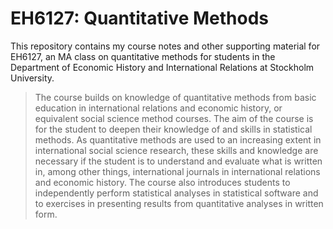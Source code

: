 # EH6127: Quantitative Methods

This repository contains my course notes and other supporting material for EH6127, an MA class on quantitative methods for students in the Department of Economic History and International Relations at Stockholm University. 

> The course builds on knowledge of quantitative methods from basic education in international relations and economic history, or equivalent social science method courses. The aim of the course is for the student to deepen their knowledge of and skills in statistical methods. As quantitative methods are used to an increasing extent in international social science research, these skills and knowledge are necessary if the student is to understand and evaluate what is written in, among other things, international journals in international relations and economic history. The course also introduces students to independently perform statistical analyses in statistical software and to exercises in presenting results from quantitative analyses in written form.
